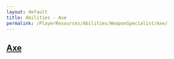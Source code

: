 ```yaml
---
layout: default
title: Abilities - Axe
permalink: /PlayerResources/Abilities/WeaponSpecialist/Axe/
---
```

## [Axe](#Axe)
